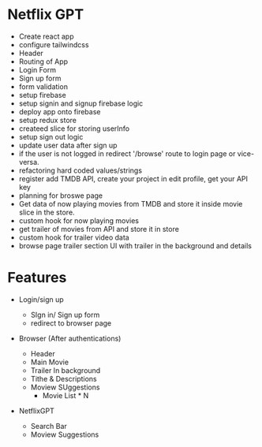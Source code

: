 # Netflix GPT

- Create react app
- configure tailwindcss
- Header
- Routing of App
- Login Form
- Sign up form
- form validation
- setup firebase
- setup signin and signup firebase logic
- deploy app onto firebase
- setup redux store
- createed slice for storing userInfo
- setup sign out logic
- update user data after sign up
- if the user is not logged in redirect '/browse' route to login page or vice-versa.
- refactoring hard coded values/strings
- register add TMDB API, create your project in edit profile, get your API key
- planning for broswe page
- Get data of now playing movies from TMDB and store it inside movie slice in the store.
- custom hook for now playing movies
- get trailer of movies from API and store it in store
- custom hook for trailer video data
- browse page trailer section UI with trailer in the background and details

# Features

- Login/sign up
  - SIgn in/ Sign up form
  - redirect to browser page
- Browser (After authentications)

  - Header
  - Main Movie
  - Trailer In background
  - Tithe & Descriptions
  - Moview SUggestions
    - Movie List \* N

- NetflixGPT
  - Search Bar
  - Moview Suggestions

